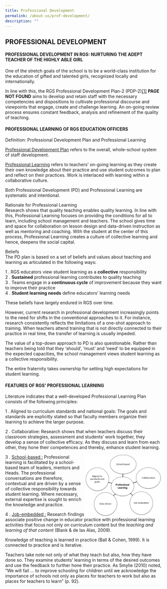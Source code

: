 ```yaml
---
title: Professional Development
permalink: /about-us/prof-development/
description: ""
---
```

## PROFESSIONAL DEVELOPMENT

#### PROFESSIONAL DEVELOPMENT IN RGS: NURTURING THE ADEPT TEACHER OF THE HIGHLY ABLE GIRL

One of the stretch goals of the school is to be a world-class institution for the education of gifted and talented girls, recognized locally and internationally.

In line with this, the RGS Professional Development Plan-2 (PDP-2)[\[1\]](https://www.rgs.edu.sg/about-us/professional-development#_ftn1) **PAGE NOT FOUND** aims to develop and retain staff with the necessary competencies and dispositions to cultivate professional discourse and viewpoints that engage, create and challenge learning. An on-going review process ensures constant feedback, analysis and refinement of the quality of teaching.

#### PROFESSIONAL LEARNING OF RGS EDUCATION OFFICERS

Definition: Professional Development Plan and Professional Learning

<u>Professional Development Plan</u> refers to the overall, whole-school system of staff development.

<u>Professional Learning</u> refers to teachers’ on-going learning as they create their own knowledge about their practice and use student outcomes to plan and reflect on their practices. Work is interlaced with learning within a collaborative culture.

Both Professional Development (PD) and Professional Learning are systematic and intentional.

Rationale for Professional Learning<br>
Research shows that quality teaching enables quality learning. In line with this, Professional Learning focuses on providing the conditions for all to learn, including school management and teachers. The school gives time and space for collaboration on lesson design and data-driven instruction as well as mentoring and coaching. With the student at the center of this process, Professional Learning creates a culture of collective learning and hence, deepens the social capital.

Beliefs<br>
The PD plan is based on a set of beliefs and values about teaching and learning as articulated in the following ways:

1 \.  RGS educators view student learning as a **collective** responsibility<br>
2 \.  **Sustained** professional learning contributes to quality teaching<br>
3 \.  Teams engage in a **continuous cycle** of improvement because they want to improve their practice<br>
4 \.  **Student learning needs** define educators’ learning needs

These beliefs have largely endured in RGS over time.

However, current research in professional development increasingly points to the need for shifts in the conventional approaches to it. For instance, research consistently reflects the limitations of a one-shot approach to training. When teachers attend training that is not directly connected to their practice in real time, the transfer of learning is usually impeded.

The value of a top-down approach to PD is also questionable. Rather than teachers being told that they ‘should’, ‘must’ and ‘need’ to be equipped in the expected capacities, the school management views student learning as a collective responsibility.

The entire fraternity takes ownership for setting high expectations for student learning.

#### FEATURES OF RGS' PROFESSIONAL LEARNING

Literature indicates that a well-developed Professional Learning Plan consists of the following principles:

1 \.  Aligned to curriculum standards and national goals: The goals and standards are explicitly stated so that faculty members organize their learning to achieve the larger purpose.
    
2 \.  Collaborative: Research shows that when teachers discuss their classroom strategies, assessment and students’ work together, they develop a sense of collective efficacy. As they discuss and learn from each other, they hone their competences and thereby, enhance student learning.

<img src="/images/Prof dev infographic 1.jpg" style="width:49%" align=right>

3 \.  <u>School-based :</u> Professional learning is facilitated by a school-based team of leaders, mentors and Heads. The professional conversations are therefore, contextual and are driven by a sense of collective responsibility towards student learning. Where necessary, external expertise is sought to enrich the knowledge and practice.

4 \.  <u>Job-embedded :</u> Research findings associate positive change in educator practice with professional learning activities that focus not only on curriculum content but the _teaching and learning of that content_ (Blank & de las Alas, 2009).
    
Knowledge of teaching is learned in practice (Ball & Cohen, 1999). It is connected to practice and is iterative.
    
Teachers take note not only of what they teach but also, how they have done so. They examine students’ learning in terms of the desired outcomes and use the feedback to further hone their practice. As Smylie (2010) noted, “We will fail … to improve schooling for children until we acknowledge the importance of schools not only as places for teachers to work but also as places for teachers to learn” (p. 92).